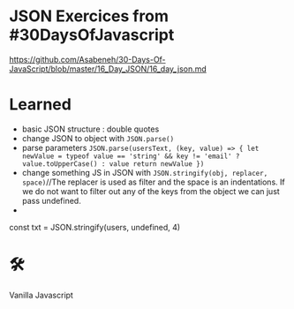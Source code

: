 # JSON Exercices from #30DaysOfJavascript
https://github.com/Asabeneh/30-Days-Of-JavaScript/blob/master/16_Day_JSON/16_day_json.md

# Learned
- basic JSON structure : double quotes
- change JSON to object with `JSON.parse()`
- parse parameters `JSON.parse(usersText, (key, value) => {
  let newValue =
    typeof value == 'string' && key != 'email' ? value.toUpperCase() : value
  return newValue
})`
- change something JS in JSON with `JSON.stringify(obj, replacer, space)`//The replacer is used as filter and the space is an indentations. If we do not want to filter out any of the keys from the object we can just pass undefined.
- 

const txt = JSON.stringify(users, undefined, 4)

# 🛠️ 
Vanilla Javascript
